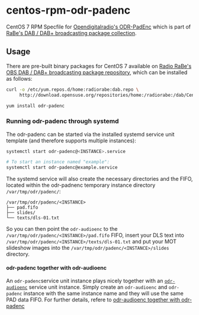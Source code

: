 # centos-rpm-odr-padenc
CentOS 7 RPM Specfile for [Opendigitalradio's ODR-PadEnc](https://github.com/Opendigitalradio/ODR-PadEnc) which is part of [RaBe's DAB / DAB+ broadcasting package collection](https://build.opensuse.org/project/show/home:radiorabe:dab).

## Usage
There are pre-built binary packages for CentOS 7 available on [Radio RaBe's OBS DAB / DAB+ broadcasting package repository](https://build.opensuse.org/project/show/home:radiorabe:dab), which can be installed as follows:

```bash
curl -o /etc/yum.repos.d/home:radiorabe:dab.repo \
     http://download.opensuse.org/repositories/home:/radiorabe:/dab/CentOS_7/home:radiorabe:dab.repo
     
yum install odr-padenc
```

### Running odr-padenc through systemd
The odr-padenc can be started via the installed systemd service unit template
(and therefore supports multiple instances):
```bash
systemctl start odr-padenc@<INSTANCE>.service

# To start an instance named "example":
systemctl start odr-padenc@example.service
```

The systemd service will also create the necessary directories and the FIFO,
located within the odr-padnenc temporary instance directory
<code>/var/tmp/odr/padenc/<INSTANCE></code>:
```
/var/tmp/odr/padenc/<INSTANCE>
├── pad.fifo
├── slides/
└── texts/dls-01.txt
```

So you can then point the <code>odr-audioenc</code> to the
`/var/tmp/odr/padenc/<INSTANCE>/pad.fifo` FIFO, insert your DLS text into `/var/tmp/odr/padenc/<INSTANCE>/texts/dls-01.txt` and put your MOT slideshow images into the `/var/tmp/odr/padenc/<INSTANCE>/slides` directory.

#### odr-padenc together with odr-audioenc
 An `odr-padenc`service unit instance plays nicely together with an
[`odr-audioenc`](https://github.com/radiorabe/centos-rpm-odr-audioenc#running-odr-audioenc-through-systemd)
service unit instance. Simply create an `odr-audioenc` and `odr-padenc`
instance with the same instance name and they will use the same PAD data FIFO.
For further details, refere to [odr-audioenc together with
odr-padenc](https://github.com/radiorabe/centos-rpm-odr-audioenc#odr-audioenc-together-with-odr-padenc)
